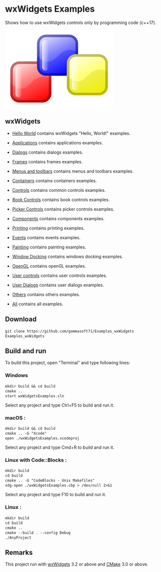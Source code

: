# wxWidgets Examples

Shows how to use wxWidgets controls only by programming code (c++17).

[![wxwidgets](docs/Pictures/wxwidgets_header.png)](https://gammasoft71.wixsite.com/gammasoft/wxwidgets)

## wxWidgets

* [Hello World](src/HelloWorlds) contains wxWidgets "Hello, World!" examples.
* [Applications](src/Applications) contains applications examples.
* [Dialogs](src/Dialogs) contains dialogs examples.
* [Frames](src/Frames) contains frames examples.
* [Menus and toolbars](src/MenusAndToolbars) contains menus and toolbars examples.
* [Containers](src/Containers) contains containers examples.
* [Controls](src/Controls) contains common controls examples.
* [Book Controls](src/BookControls) contains book controls examples.
* [Picker Controls](src/PickerControls) contains picker controls examples.
* [Components](src/Components) contains components examples.
* [Printing](src/Printing) contains printing examples.
* [Events](src/Events) contains events examples.
* [Painting](src/Painting) contains painting examples.
* [Window Docking](src/WindowDocking) contains windows docking examples.
* [OpenGL](src/OpenGL) contains openGL examples.
* [User controls](src/UserControls) contains user controls examples.
* [User Dialogs](src/UserDialogs) contains user dialogs examples.
* [Others](src/Others) contains others examples.


* [All](src/README.md) contains all examples.

## Download

``` shell
git clone https://github.com/gammasoft71/Examples_wxWidgets Examples_wxWidgets
```

## Build and run

To build this project, open "Terminal" and type following lines:

### Windows
``` shell
mkdir build && cd build
cmake ..
start wxWidgetsExamples.sln
```

Select any project and type Ctrl+F5 to build and run it.

### macOS :

``` shell
mkdir build && cd build
cmake .. -G "Xcode"
open ./wxWidgetsExamples.xcodeproj
```

Select any project and type Cmd+R to build and run it.

### Linux with Code::Blocks :

``` shell
mkdir build
cd build
cmake .. -G "CodeBlocks - Unix Makefiles"
xdg-open ./wxWidgetsExamples.cbp > /dev/null 2>&1
```

Select any project and type F10 to build and run it.

### Linux :

``` shell
mkdir build
cd build
cmake ..
cmake --build . --config Debug
./AnyProject
```

## Remarks

This project run with [wxWidgets](https://www.wxwidgets.org) 3.2 or above and [CMake](https://cmake.org) 3.0 or above.
